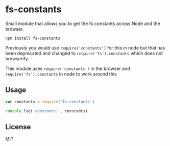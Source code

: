 # fs-constants

Small module that allows you to get the fs constants across
Node and the browser.

```
npm install fs-constants
```

Previously you would use `require('constants')` for this in node but that has been
deprecated and changed to `require('fs').constants` which does not browserify.

This module uses `require('constants')` in the browser and `require('fs').constants` in node to work around this


## Usage

``` js
var constants = require('fs-constants')

console.log('constants:', constants)
```

## License

MIT
